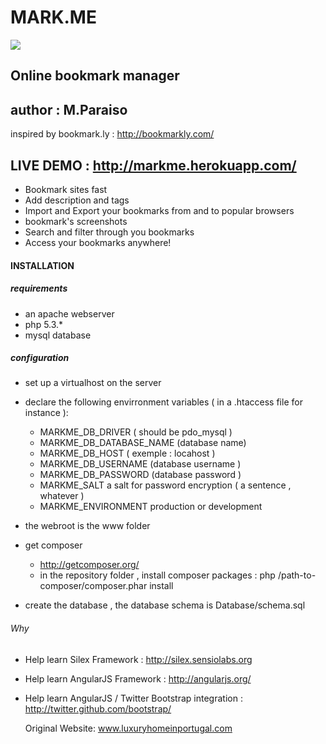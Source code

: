 MARK.ME
=======

<img src="https://travis-ci.org/Mparaiso/silex-bookmarkly.png?branch=master" />

Online bookmark manager
-----------------------

## author : M.Paraiso

inspired by bookmark.ly : http://bookmarkly.com/

## LIVE DEMO : http://markme.herokuapp.com/

+ Bookmark sites fast
+ Add description and tags
+ Import and Export your bookmarks from and to popular browsers
+ bookmark's screenshots
+ Search and filter through you bookmarks
+ Access your bookmarks anywhere!

#### INSTALLATION

##### requirements

+ an apache webserver
+ php 5.3.*
+ mysql database

##### configuration

+ set up a virtualhost on the server

+ declare the following envirronment variables ( in a .htaccess file for instance ):

    + MARKME_DB_DRIVER ( should be pdo_mysql )  
    + MARKME_DB_DATABASE_NAME (database name)
    + MARKME_DB_HOST ( exemple : locahost )
    + MARKME_DB_USERNAME (database username )
    + MARKME_DB_PASSWORD (database password )
    + MARKME_SALT a salt for password encryption ( a sentence , whatever )
    + MARKME_ENVIRONMENT production or development

+ the webroot is the www folder

+ get composer
    + http://getcomposer.org/
    + in the repository folder , install composer packages : 
        php /path-to-composer/composer.phar install

+ create the database , the database schema is Database/schema.sql

###### Why

+ Help learn Silex Framework : http://silex.sensiolabs.org
+ Help learn AngularJS Framework : http://angularjs.org/
+ Help learn AngularJS / Twitter Bootstrap integration : http://twitter.github.com/bootstrap/



    Original Website: www.luxuryhomeinportugal.com